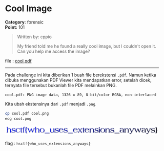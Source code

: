 # Cool Image
**Category:** forensic <br>
**Point:** 101

> Written by: cppio
> 
> My friend told me he found a really cool image, but I couldn't open it. Can you help me access the image?

file : [cool.pdf](https://ctf.hsctf.com/files/81da3c85ccd0a37505a994cc749a1fbe/cool.pdf?token=eyJ0ZWFtX2lkIjoxODMyLCJ1c2VyX2lkIjoyODY3LCJmaWxlX2lkIjo4fQ.XRTrhA.rWGsQGQcCU4wLOTlYb7x91-7x7s)

---

Pada challenge ini kita diberikan 1 buah file berekstensi `.pdf`. Namun ketika dibuka menggunakan PDF Viewer kita mendapatkan error, setelah dicek, ternyata file tersebut bukanlah file PDF melainkan PNG.

```
cool.pdf: PNG image data, 1326 x 89, 8-bit/color RGBA, non-interlaced
```

Kita ubah ekstensinya dari `.pdf` menjadi `.png`.
```bash
cp cool.pdf cool.png
eog cool.png
```

![](./cool.png)

flag : `hsctf{who_uses_extensions_anyways}`